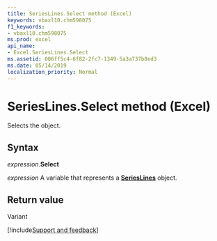 ```yaml
---
title: SeriesLines.Select method (Excel)
keywords: vbaxl10.chm598075
f1_keywords:
- vbaxl10.chm598075
ms.prod: excel
api_name:
- Excel.SeriesLines.Select
ms.assetid: 006ff5c4-6f82-2fc7-1349-5a3a737b8ed3
ms.date: 05/14/2019
localization_priority: Normal
---
```



# SeriesLines.Select method (Excel)

Selects the object.


## Syntax

_expression_.**Select**

_expression_ A variable that represents a **[SeriesLines](Excel.SeriesLines(object).md)** object.


## Return value

Variant




[!include[Support and feedback](~/includes/feedback-boilerplate.md)]